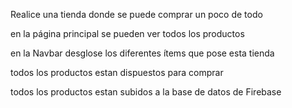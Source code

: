 Realice una tienda donde se puede comprar un poco de todo 

en la página principal se pueden ver todos los productos 

en la Navbar desglose los diferentes ítems que pose esta tienda

todos los productos estan dispuestos para comprar 

todos los productos estan subidos a la base de datos de Firebase
